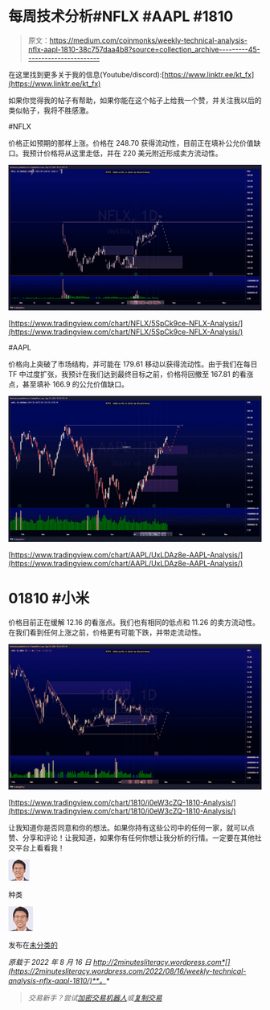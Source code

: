 # 每周技术分析#NFLX #AAPL #1810

> 原文：<https://medium.com/coinmonks/weekly-technical-analysis-nflx-aapl-1810-38c757daa4b8?source=collection_archive---------45----------------------->

在这里找到更多关于我的信息(Youtube/discord):[https://www.linktr.ee/kt_fx](https://www.linktr.ee/kt_fx)

如果你觉得我的帖子有帮助，如果你能在这个帖子上给我一个赞，并关注我以后的类似帖子，我将不胜感激。

#NFLX

价格正如预期的那样上涨。价格在 248.70 获得流动性，目前正在填补公允价值缺口。我预计价格将从这里走低，并在 220 美元附近形成卖方流动性。

![](img/7f170334043338ad1488127e8791aac8.png)

[https://www.tradingview.com/chart/NFLX/5SpCk9ce-NFLX-Analysis/](https://www.tradingview.com/chart/NFLX/5SpCk9ce-NFLX-Analysis/)

#AAPL

价格向上突破了市场结构，并可能在 179.61 移动以获得流动性。由于我们在每日 TF 中过度扩张，我预计在我们达到最终目标之前，价格将回撤至 167.81 的看涨点，甚至填补 166.9 的公允价值缺口。

![](img/8d3098c60e611f107eb8b25dceb2e96f.png)

[https://www.tradingview.com/chart/AAPL/UxLDAz8e-AAPL-Analysis/](https://www.tradingview.com/chart/AAPL/UxLDAz8e-AAPL-Analysis/)

# 01810 #小米

价格目前正在缓解 12.16 的看涨点。我们也有相同的低点和 11.26 的卖方流动性。在我们看到任何上涨之前，价格更有可能下跌，并带走流动性。

![](img/dba1f4440f1cf0ee5e314579c21c9a2e.png)

[https://www.tradingview.com/chart/1810/i0eW3cZQ-1810-Analysis/](https://www.tradingview.com/chart/1810/i0eW3cZQ-1810-Analysis/)

让我知道你是否同意和你的想法。如果你持有这些公司中的任何一家，就可以点赞、分享和评论！让我知道，如果你有任何你想让我分析的行情。一定要在其他社交平台上看看我！

![](img/c056629749f24b654648e999fbb71571.png)

种类

![](img/3351dab1e24c3683b280b48d0ac7fd91.png)

发布在[未分类的](https://2minutesliteracy.wordpress.com/category/uncategorized/)

*原载于 2022 年 8 月 16 日 http://2minutesliteracy.wordpress.com*[](https://2minutesliteracy.wordpress.com/2022/08/16/weekly-technical-analysis-nflx-aapl-1810/)**。**

> *交易新手？尝试[加密交易机器人](/coinmonks/crypto-trading-bot-c2ffce8acb2a)或[复制交易](/coinmonks/top-10-crypto-copy-trading-platforms-for-beginners-d0c37c7d698c)*